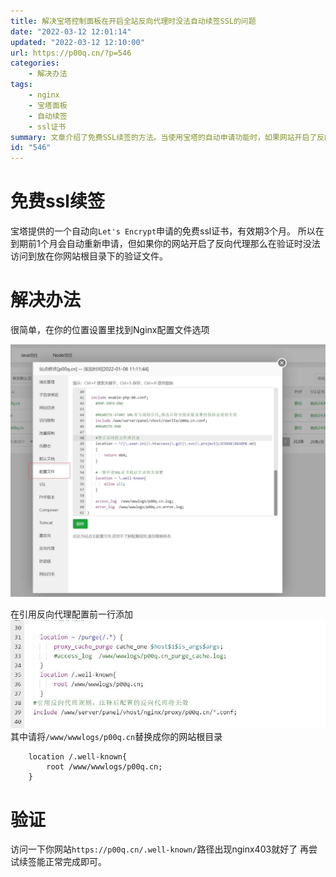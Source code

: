 ```yaml
---
title: 解决宝塔控制面板在开启全站反向代理时没法自动续签SSL的问题
date: "2022-03-12 12:01:14"
updated: "2022-03-12 12:10:00"
url: https://p00q.cn/?p=546
categories:
    - 解决办法
tags:
    - nginx
    - 宝塔面板
    - 自动续签
    - ssl证书
summary: 文章介绍了免费SSL续签的方法。当使用宝塔的自动申请功能时，如果网站开启了反向代理，无法访问到验证文件。解决办法是在Nginx配置文件中添加 `/www/wwwlogs/p00q.cn` 替换你的网站根目录，然后通过访问网站路径 `/well-known/` 进行验证。当出现nginx403时，即可完成续签。
id: "546"
---
```


# 免费ssl续签

宝塔提供的一个自动向`Let's Encrypt`申请的免费ssl证书，有效期3个月。
所以在到期前1个月会自动重新申请，但如果你的网站开启了反向代理那么在验证时没法访问到放在你网站根目录下的验证文件。

# 解决办法

很简单，在你的位置设置里找到Nginx配置文件选项

![image.png](../res/img/546-1.png)

在引用反向代理配置前一行添加
![image.png](../res/img/546-2.png)
其中请将`/www/wwwlogs/p00q.cn`替换成你的网站根目录
```
    location /.well-known{
        root /www/wwwlogs/p00q.cn;
    }
```
# 验证

访问一下你网站`https://p00q.cn/.well-known/`路径出现nginx403就好了
再尝试续签能正常完成即可。
